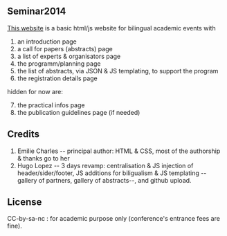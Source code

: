 
## Seminar2014
[This website](https://furner-promic.codio.io/pages/index.html) is a basic html/js website for bilingual academic events with

 1. an introduction page
 2. a call for papers (abstracts) page
 3. a list of experts & organisators page
 4. the programm/planning page
 5. the list of abstracts, via JSON & JS templating, to support the program
 6. the registration details page

hidden for now are:

 7. the practical infos page
 8. the publication guidelines page (if needed)
 
## Credits
 1. Emilie Charles -- principal author: HTML & CSS, most of the authorship & thanks go to her
 2. Hugo Lopez -- 3 days revamp: centralisation & JS injection of header/sider/footer, JS additions for biligualism & JS templating --gallery of partners, gallery of abstracts--, and github upload.

## License
CC-by-sa-nc : for academic purpose only (conference's entrance fees are fine). 
